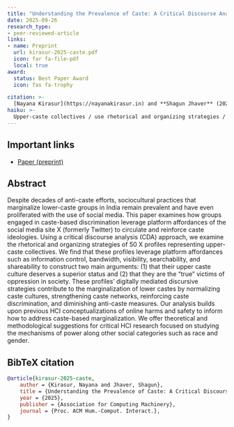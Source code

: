 ```yaml
---
title: "Understanding the Prevalence of Caste: A Critical Discourse Analysis of Caste-based Marginalization on X"
date: 2025-09-26
research_type: 
- peer-reviewed-article
links:
- name: Preprint
  url: kirasur-2025-caste.pdf 
  icon: far fa-file-pdf
  local: true
award:  
  status: Best Paper Award
  icon: fas fa-trophy

citation: >-
  [Nayana Kirasur](https://nayanakirasur.in) and **Shagun Jhaver** (2025), “Understanding the Prevalence of Caste: A Critical Discourse Analysis of Caste-based Marginalization on X,” *Accepted in Proc. ACM Hum.-Comput. Interact.*, CSCW 
haiku: >-
  Upper-caste collectives / use rhetorical and organizing strategies / to promote caste online.
---
```


## Important links

- [Paper (preprint)](kirasur-2025-caste.pdf)

## Abstract

Despite decades of anti-caste efforts, sociocultural practices that marginalize lower-caste groups in India remain prevalent and have even proliferated with the use of social media. This paper examines how groups engaged in caste-based discrimination leverage platform affordances of the social media site X (formerly Twitter) to circulate and reinforce caste ideologies. Using a critical discourse analysis (CDA) approach, we examine the rhetorical and organizing strategies of 50 X profiles representing upper-caste collectives. We find that these profiles leverage platform affordances such as information control, bandwidth, visibility, searchability, and shareability to construct two main arguments: (1) that their upper caste culture deserves a superior status and (2) that they are the “true” victims of oppression in society. These profiles’ digitally mediated discursive strategies contribute to the marginalization of lower castes by normalizing caste cultures, strengthening caste networks, reinforcing caste discrimination, and diminishing anti-caste measures. Our analysis builds upon previous HCI conceptualizations of online harms and safety to inform how to address caste-based marginalization. We offer theoretical and methodological suggestions for critical HCI research focused on studying the mechanisms of power along other social categories such as race and gender.

## BibTeX citation

```bibtex
@article{kirasur-2025-caste,
    author = {Kirasur, Nayana and Jhaver, Shagun},
    title = {Understanding the Prevalence of Caste: A Critical Discourse Analysis of Caste-based Marginalization on X},
    year = {2025},
    publisher = {Association for Computing Machinery},
    journal = {Proc. ACM Hum.-Comput. Interact.},
}
```
